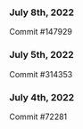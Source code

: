 ### July 8th, 2022

Commit #147929

### July 5th, 2022

Commit #314353


### July 4th, 2022

Commit #72281
